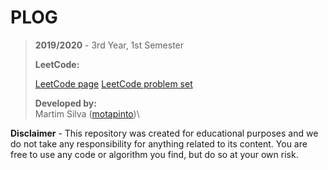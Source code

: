 # PLOG

> **2019/2020** - 3rd Year, 1st Semester
>
> **LeetCode:**
>
> [LeetCode page](https://leetcode.com/)
> [LeetCode problem set](https://leetcode.com/problemset/all)
>
> **Developed by:**\
> Martim Silva ([motapinto](https://github.com/motapinto))\

**Disclaimer** - This repository was created for educational purposes and we do not take any responsibility for anything related to its content. You are free to use any code or algorithm you find, but do so at your own risk.
